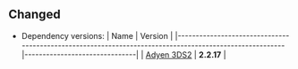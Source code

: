 [//]: # (This file will be used for the release notes on GitHub when publishing.)
[//]: # (Types of changes: `Added` `Changed` `Deprecated` `Removed` `Fixed` `Security`)
[//]: # (Example:)
[//]: # (## Added)
[//]: # ( - New payment method)
[//]: # (## Changed)
[//]: # ( - DropIn service's package changed from `com.adyen.dropin` to `com.adyen.dropin.services`)
[//]: # ( # Deprecated)
[//]: # ( - Configurations public constructor are deprecated, please use each Configuration's builder to make a Configuration object)

## Changed
- Dependency versions:
  | Name                                                                                                   | Version                       |
  |--------------------------------------------------------------------------------------------------------|-------------------------------|
  | [Adyen 3DS2](https://github.com/Adyen/adyen-3ds2-android/releases/tag/2.2.17)   | **2.2.17**                     |